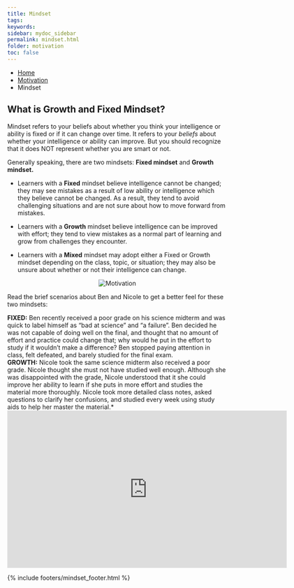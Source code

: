 ```yaml
---
title: Mindset
tags: 
keywords: 
sidebar: mydoc_sidebar
permalink: mindset.html
folder: motivation
toc: false
---
```


<ul class="breadcrumb">
    <li><a href="index.html">Home</a></li>
    <li><a href="motivation_overview.html">Motivation</a></li>
    <li class="active">Mindset</li>
</ul>


## What is Growth and Fixed Mindset?

Mindset refers to your beliefs about whether you think your intelligence or ability is fixed or if it can change over time. It refers to your *beliefs* about whether your intelligence or ability can improve. But you should recognize that it does NOT represent whether you are smart or not.

Generally speaking, there are two mindsets: **Fixed mindset** and **Growth mindset.**

* Learners with a **Fixed** mindset believe intelligence cannot be changed; they may see mistakes as a result of low ability or    intelligence which they believe cannot be changed. As a result, they tend to avoid challenging situations and are not sure about how to move forward from mistakes.

* Learners with a **Growth** mindset believe intelligence can be improved with effort; they tend to view mistakes as a normal part of learning and grow from challenges they encounter.

* Learners with a **Mixed** mindset may adopt either a Fixed or Growth mindset depending on the class, topic, or situation; they may also be unsure about whether or not their intelligence can change.


<center><img src='images/motivation2.png' alt='Motivation' /></center>

Read the brief scenarios about Ben and Nicole to get a better feel for these two mindsets:

<div markdown="span" class="alert alert-danger" role="alert"><i class="fa fa-exclamation-circle"></i> <b>FIXED:</b>
Ben recently received a poor grade on his science midterm and was quick to label himself as “bad at science” and “a failure”. Ben decided he was not capable of doing well on the final, and thought that no amount of effort and practice could change that; why would he put in the effort to study if it wouldn’t make a difference? Ben stopped paying attention in class, felt defeated, and barely studied for the final exam.
</div>

<div markdown="span" class="alert alert-info" role="alert"><i class="fa fa-info-circle"></i> <b>GROWTH:</b>
Nicole took the same science midterm also received a poor grade. Nicole thought she must not have studied well enough. Although she was disappointed with the grade, Nicole understood that it she could improve her ability to learn if she puts in more effort and studies the material more thoroughly. Nicole took more detailed class notes, asked questions to clarify her confusions, and studied every week using study aids to help her master the material.*
</div>

<div class="embed-responsive embed-responsive-16by9"><iframe iframe class="embed-responsive-item" src="https://player.vimeo.com/video/207330839" width="640" height="360" frameborder="0" webkitallowfullscreen mozallowfullscreen allowfullscreen></iframe></div>

<!-- 
## How was Mindset measured on the SRL survey?

The SRL survey measured both your Growth and Fixed mindset. You were asked to respond to the six statements. We combine your responses on the three Growth and three Fixed mindset statements to determine your Mindset profile. 

### Growth Mindset

* No matter who you are, you can significantly change your intelligence level.
* You can always greatly change how intelligent you are.
* No matter how much intelligence you have, you can always change it quite a bit.

### Fixed Mindset


* You have a certain amount of intelligence, and you can't really do much about it.
* Your intelligence is something about you that you can't change very much.
* You can learn new things, but you can't really change your basic intelligence.
--> 


{% include footers/mindset_footer.html %}
